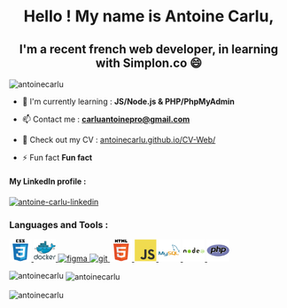 <h1 align="center">Hello ! My name is Antoine Carlu,</h1>
<h2 align="center">I'm a recent french web developer, in learning with Simplon.co 😄</h2>

<p align="left"> <img src="https://komarev.com/ghpvc/?username=antoinecarlu&label=Profile%20views&color=e64be6&style=flat-square" alt="antoinecarlu"/> </p>

- 🌱 I'm currently learning : **JS/Node.js & PHP/PhpMyAdmin**

- 📫 Contact me : **carluantoinepro@gmail.com**

- 📄 Check out my CV : [antoinecarlu.github.io/CV-Web/](antoinecarlu.github.io/CV-Web/)

- ⚡ Fun fact **Fun fact**

<h4 align="left">My LinkedIn profile : </h4>
<p align="left">
<a href="https://linkedin.com/in/antoine-carlu-703904269/" target="blank"><img align="center" src="https://raw.githubusercontent.com/rahuldkjain/github-profile-readme-generator/master/src/images/icons/Social/linked-in-alt.svg" alt="antoine-carlu-linkedin" height="30" width="40" /></a>
</p>

<h3 align="left">Languages and Tools : </h3>
<p align="left"> <a href="https://www.w3schools.com/css/" target="_blank" rel="noreferrer"> <img src="https://raw.githubusercontent.com/devicons/devicon/master/icons/css3/css3-original-wordmark.svg" alt="css3" width="40" height="40"/> </a> <a href="https://www.docker.com/" target="_blank" rel="noreferrer"> <img src="https://raw.githubusercontent.com/devicons/devicon/master/icons/docker/docker-original-wordmark.svg" alt="docker" width="40" height="40"/> </a> <a href="https://www.figma.com/" target="_blank" rel="noreferrer"> <img src="https://www.vectorlogo.zone/logos/figma/figma-icon.svg" alt="figma" width="40" height="40"/> </a> <a href="https://git-scm.com/" target="_blank" rel="noreferrer"> <img src="https://www.vectorlogo.zone/logos/git-scm/git-scm-icon.svg" alt="git" width="40" height="40"/> </a> <a href="https://www.w3.org/html/" target="_blank" rel="noreferrer"> <img src="https://raw.githubusercontent.com/devicons/devicon/master/icons/html5/html5-original-wordmark.svg" alt="html5" width="40" height="40"/> </a> <a href="https://developer.mozilla.org/en-US/docs/Web/JavaScript" target="_blank" rel="noreferrer"> <img src="https://raw.githubusercontent.com/devicons/devicon/master/icons/javascript/javascript-original.svg" alt="javascript" width="40" height="40"/> </a> <a href="https://www.mysql.com/" target="_blank" rel="noreferrer"> <img src="https://raw.githubusercontent.com/devicons/devicon/master/icons/mysql/mysql-original-wordmark.svg" alt="mysql" width="40" height="40"/> </a> <a href="https://nodejs.org" target="_blank" rel="noreferrer"> <img src="https://raw.githubusercontent.com/devicons/devicon/master/icons/nodejs/nodejs-original-wordmark.svg" alt="nodejs" width="40" height="40"/> </a> <a href="https://www.php.net" target="_blank" rel="noreferrer"> <img src="https://raw.githubusercontent.com/devicons/devicon/master/icons/php/php-original.svg" alt="php" width="40" height="40"/> </a> </p>

<p><img align="left" src="https://github-readme-stats.vercel.app/api/top-langs?username=antoinecarlu&show_icons=true&theme=tokyonight&locale=en&layout=compact" alt="antoinecarlu" /></p>

<p>&nbsp;<img align="center" src="https://github-readme-stats.vercel.app/api?username=antoinecarlu&show_icons=true&theme=tokyonight&title_color=ffffff&text_color=ffffff&bg_color=e64be6&locale=en" alt="antoinecarlu" /></p>

<p><img align="center" src="https://github-readme-streak-stats.herokuapp.com/?user=antoinecarlu&theme=dark" alt="antoinecarlu" /></p>
